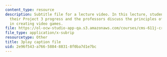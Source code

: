 ```yaml
---
content_type: resource
description: Subtitle file for a lecture video. In this lecture, students discuss
  their Project 3 progress and the professors discuss the principles of UI and usability
  in creating video games.
file: https://ol-ocw-studio-app-qa.s3.amazonaws.com/courses/cms-611j-creating-video-games-fall-2014/2e96f543a766588488318f0ba7d1e7bc_-SHXUwpVgXU.vtt
file_type: application/x-subrip
resourcetype: Other
title: 3play caption file
uid: 2e96f543-a766-5884-8831-8f0ba7d1e7bc
---
```


